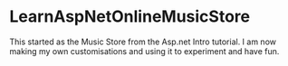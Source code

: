 # LearnAspNetOnlineMusicStore
This started as the Music Store from the Asp.net Intro tutorial.  I am now making my own customisations and using it to experiment and have fun.
